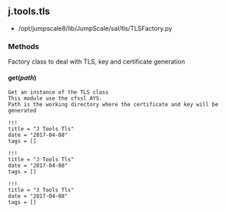 <!-- toc -->
## j.tools.tls

- /opt/jumpscale8/lib/JumpScale/sal/tls/TLSFactory.py

### Methods

Factory class to deal with TLS, key and certificate generation

#### get(*path*) 

```
Get an instance of the TLS class
This module use the cfssl AYS.
Path is the working directory where the certificate and key will be generated

```


```
!!!
title = "J Tools Tls"
date = "2017-04-08"
tags = []
```

```
!!!
title = "J Tools Tls"
date = "2017-04-08"
tags = []
```

```
!!!
title = "J Tools Tls"
date = "2017-04-08"
tags = []
```
